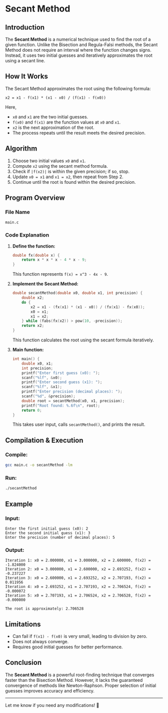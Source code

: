 # Secant Method

## Introduction
The **Secant Method** is a numerical technique used to find the root of a given function. Unlike the Bisection and Regula-Falsi methods, the Secant Method does not require an interval where the function changes signs. Instead, it uses two initial guesses and iteratively approximates the root using a secant line.

## How It Works
The Secant Method approximates the root using the following formula:
```
x2 = x1 - f(x1) * (x1 - x0) / (f(x1) - f(x0))
```
Here,
- `x0` and `x1` are the two initial guesses.
- `f(x0)` and `f(x1)` are the function values at `x0` and `x1`.
- `x2` is the next approximation of the root.
- The process repeats until the result meets the desired precision.

## Algorithm
1. Choose two initial values `x0` and `x1`.
2. Compute `x2` using the secant method formula.
3. Check if `|f(x2)|` is within the given precision; if so, stop.
4. Update `x0 = x1` and `x1 = x2`, then repeat from Step 2.
5. Continue until the root is found within the desired precision.

## Program Overview
### File Name
`main.c`

### Code Explanation
1. **Define the function:**
   ```c
   double fx(double x) {
       return x * x * x - 4 * x - 9;
   }
   ```
   This function represents `f(x) = x^3 - 4x - 9`.

2. **Implement the Secant Method:**
   ```c
   double secantMethod(double x0, double x1, int precision) {
       double x2;
       do {
           x2 = x1 - (fx(x1) * (x1 - x0)) / (fx(x1) - fx(x0));
           x0 = x1;
           x1 = x2;
       } while (fabs(fx(x2)) > pow(10, -precision));
       return x2;
   }
   ```
   This function calculates the root using the secant formula iteratively.

3. **Main function:**
   ```c
   int main() {
       double x0, x1;
       int precision;
       printf("Enter first guess (x0): ");
       scanf("%lf", &x0);
       printf("Enter second guess (x1): ");
       scanf("%lf", &x1);
       printf("Enter precision (decimal places): ");
       scanf("%d", &precision);
       double root = secantMethod(x0, x1, precision);
       printf("Root found: %.6f\n", root);
       return 0;
   }
   ```
   This takes user input, calls `secantMethod()`, and prints the result.

## Compilation & Execution
### Compile:
```bash
gcc main.c -o secantMethod -lm
```
### Run:
```bash
./secantMethod
```

## Example
### Input:
```
Enter the first initial guess (x0): 2
Enter the second initial guess (x1): 3
Enter the precision (number of decimal places): 5
```
### Output:
```
Iteration 1: x0 = 2.000000, x1 = 3.000000, x2 = 2.600000, f(x2) = -1.824000
Iteration 2: x0 = 3.000000, x1 = 2.600000, x2 = 2.693252, f(x2) = -0.237227
Iteration 3: x0 = 2.600000, x1 = 2.693252, x2 = 2.707193, f(x2) = 0.011956
Iteration 4: x0 = 2.693252, x1 = 2.707193, x2 = 2.706524, f(x2) = -0.000072
Iteration 5: x0 = 2.707193, x1 = 2.706524, x2 = 2.706528, f(x2) = -0.000000

The root is approximately: 2.706528
```

## Limitations
- Can fail if `f(x1) - f(x0)` is very small, leading to division by zero.
- Does not always converge.
- Requires good initial guesses for better performance.

## Conclusion
The **Secant Method** is a powerful root-finding technique that converges faster than the Bisection Method. However, it lacks the guaranteed convergence of methods like Newton-Raphson. Proper selection of initial guesses improves accuracy and efficiency.

---
Let me know if you need any modifications! 🚀


